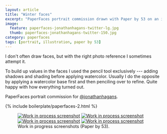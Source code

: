 ```yaml
---
layout: article
title: "Winter faces"
excerpt: "PaperFaces portrait commission drawn with Paper by 53 on an iPad."
image: 
  feature: paperfaces-jonathanhagans-twitter-lg.jpg
  thumb: paperfaces-jonathanhagans-twitter-150.jpg
category: paperfaces
tags: [portrait, illustration, paper by 53]
---
```


I don't often draw faces, but with the right photo reference I sometimes attempt it. 

To build up values in the faces I used the pencil tool exclusively --- adding shadows and shading before applying watercolor. Usually I do the opposite by applying a watercolor base first and then penciling over to refine. Quite happy with how everything turned out.

PaperFaces portrait commission for <a href="http://twitter.com/jonathanhagans">@jonathanhagans</a>.

{% include boilerplate/paperfaces-2.html %}

<figure class="half">
	<a href="{{ site.url }}/images/paperfaces-jonathanhagans-process-1-lg.jpg"><img src="{{ site.url }}/images/paperfaces-jonathanhagans-process-1-600.jpg" alt="Work in process screenshot"></a>
	<a href="{{ site.url }}/images/paperfaces-jonathanhagans-process-2-lg.jpg"><img src="{{ site.url }}/images/paperfaces-jonathanhagans-process-2-600.jpg" alt="Work in process screenshot"></a>
	<a href="{{ site.url }}/images/paperfaces-jonathanhagans-process-3-lg.jpg"><img src="{{ site.url }}/images/paperfaces-jonathanhagans-process-3-600.jpg" alt="Work in process screenshot"></a>
	<a href="{{ site.url }}/images/paperfaces-jonathanhagans-process-4-lg.jpg"><img src="{{ site.url }}/images/paperfaces-jonathanhagans-process-4-600.jpg" alt="Work in process screenshot"></a>
	<figcaption>Work in progress screenshots (Paper by 53).</figcaption>
</figure>